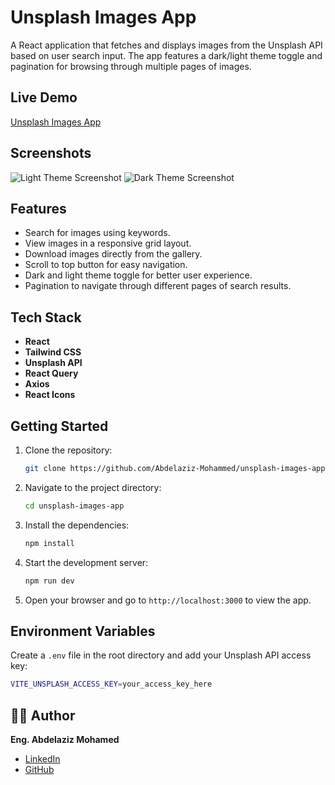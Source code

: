 # Unsplash Images App

A React application that fetches and displays images from the Unsplash API based on user search input. The app features a dark/light theme toggle and pagination for browsing through multiple pages of images.

## Live Demo

[Unsplash Images App](https://images-unsplash-app.netlify.app/)

## Screenshots

![Light Theme Screenshot](./thumbnail-light.jpeg)
![Dark Theme Screenshot](./thumbnail-dark.jpeg)

## Features

- Search for images using keywords.
- View images in a responsive grid layout.
- Download images directly from the gallery.
- Scroll to top button for easy navigation.
- Dark and light theme toggle for better user experience.
- Pagination to navigate through different pages of search results.

## Tech Stack

- **React**
- **Tailwind CSS**
- **Unsplash API**
- **React Query**
- **Axios**
- **React Icons**

## Getting Started

1. Clone the repository:
   ```bash
   git clone https://github.com/Abdelaziz-Mohammed/unsplash-images-app.git
   ```
2. Navigate to the project directory:
   ```bash
   cd unsplash-images-app
   ```
3. Install the dependencies:
   ```bash
   npm install
   ```
4. Start the development server:
   ```bash
   npm run dev
   ```
5. Open your browser and go to `http://localhost:3000` to view the app.

## Environment Variables

Create a `.env` file in the root directory and add your Unsplash API access key:

```bash
VITE_UNSPLASH_ACCESS_KEY=your_access_key_here
```

## 👨‍💻 Author

**Eng. Abdelaziz Mohamed**

- [LinkedIn](https://www.linkedin.com/in/abdelaziz)
- [GitHub](https://github.com/Abdelaziz-Mohammed)
